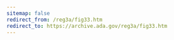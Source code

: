```yaml
---
sitemap: false 
redirect_from: /reg3a/fig33.htm 
redirect_to: https://archive.ada.gov/reg3a/fig33.htm 
---
```

